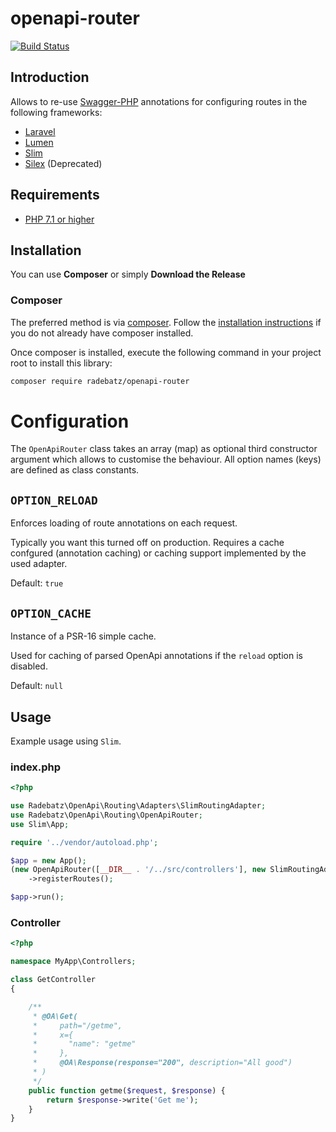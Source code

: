 # openapi-router

[![Build Status](https://travis-ci.org/DerManoMann/openapi-router.png)](https://travis-ci.org/DerManoMann/openapi-router)

## Introduction ##
Allows to re-use [Swagger-PHP](https://github.com/zircote/swagger-php) annotations for configuring routes in the following frameworks:
* [Laravel](https://github.com/laravel/laravel)
* [Lumen](https://github.com/laravel/lumen)
* [Slim](https://github.com/slimphp/Slim)
* [Silex](https://github.com/silexphp/Silex) (Deprecated)


## Requirements ##
* [PHP 7.1 or higher](http://www.php.net/)

## Installation ##

You can use **Composer** or simply **Download the Release**

### Composer ###

The preferred method is via [composer](https://getcomposer.org). Follow the
[installation instructions](https://getcomposer.org/doc/00-intro.md) if you do not already have
composer installed.

Once composer is installed, execute the following command in your project root to install this library:

```sh
composer require radebatz/openapi-router
```

# Configuration ##
The `OpenApiRouter` class takes an array (map) as optional third constructor argument which allows to customise the behaviour.
All option names (keys) are defined as class constants.

**`OPTION_RELOAD`**
---
Enforces loading of route annotations on each request.

Typically you want this turned off on production. Requires a cache confgured (annotation caching) or caching support implemented by the used adapter. 

Default: `true`

**`OPTION_CACHE`**
---
Instance of a PSR-16 simple cache.

Used for caching of parsed OpenApi annotations if the `reload` option is disabled.

Default: `null`


## Usage ##

Example usage using `Slim`.

### index.php ###
```php
<?php

use Radebatz\OpenApi\Routing\Adapters\SlimRoutingAdapter;
use Radebatz\OpenApi\Routing\OpenApiRouter;
use Slim\App;

require '../vendor/autoload.php';

$app = new App();
(new OpenApiRouter([__DIR__ . '/../src/controllers'], new SlimRoutingAdapter($app)))
    ->registerRoutes();

$app->run();
```

### Controller ###
```php
<?php

namespace MyApp\Controllers;

class GetController
{

    /**
     * @OA\Get(
     *     path="/getme",
     *     x={
     *       "name": "getme"
     *     },
     *     @OA\Response(response="200", description="All good")
     * )
     */
    public function getme($request, $response) {
        return $response->write('Get me');
    }
}
```
